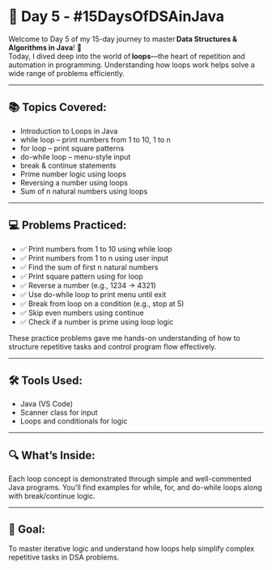 # 📘 Day 5 - #15DaysOfDSAinJava

Welcome to Day 5 of my 15-day journey to master **Data Structures & Algorithms in Java**! 🚀  
Today, I dived deep into the world of **loops**—the heart of repetition and automation in programming. Understanding how loops work helps solve a wide range of problems efficiently.

---

## 📚 Topics Covered:
- Introduction to Loops in Java
- while loop – print numbers from 1 to 10, 1 to n
- for loop – print square patterns
- do-while loop – menu-style input
- break & continue statements
- Prime number logic using loops
- Reversing a number using loops
- Sum of n natural numbers using loops

---

## 💻 Problems Practiced:
- ✅ Print numbers from 1 to 10 using while loop  
- ✅ Print numbers from 1 to n using user input  
- ✅ Find the sum of first n natural numbers  
- ✅ Print square pattern using for loop  
- ✅ Reverse a number (e.g., 1234 → 4321)  
- ✅ Use do-while loop to print menu until exit  
- ✅ Break from loop on a condition (e.g., stop at 5) 
- ✅ Skip even numbers using continue  
- ✅ Check if a number is prime using loop logic  

These practice problems gave me hands-on understanding of how to structure repetitive tasks and control program flow effectively.

---

## 🛠 Tools Used:
- Java (VS Code)
- Scanner class for input
- Loops and conditionals for logic

---

## 🔍 What’s Inside:
Each loop concept is demonstrated through simple and well-commented Java programs. You'll find examples for while, for, and do-while loops along with break/continue logic.

---

## 📌 Goal:
To master iterative logic and understand how loops help simplify complex repetitive tasks in DSA problems.
